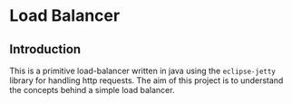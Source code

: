 # Load Balancer

## Introduction
This is a primitive load-balancer written in java using the `eclipse-jetty` library for handling http requests.
The aim of this project is to understand the concepts behind a simple load balancer.